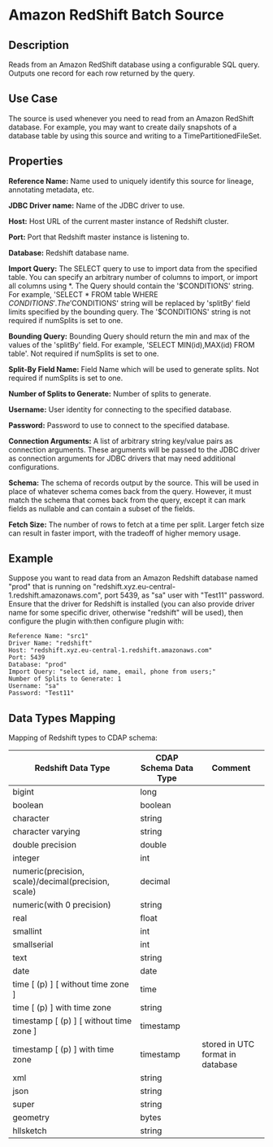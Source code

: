 # Amazon RedShift Batch Source


Description
-----------
Reads from an Amazon RedShift database using a configurable SQL query.
Outputs one record for each row returned by the query.


Use Case
--------
The source is used whenever you need to read from an Amazon RedShift database. For example, you may want
to create daily snapshots of a database table by using this source and writing to
a TimePartitionedFileSet.


Properties
----------
**Reference Name:** Name used to uniquely identify this source for lineage, annotating metadata, etc.

**JDBC Driver name:** Name of the JDBC driver to use.

**Host:** Host URL of the current master instance of Redshift cluster.

**Port:** Port that Redshift master instance is listening to.

**Database:** Redshift database name.

**Import Query:** The SELECT query to use to import data from the specified table.
You can specify an arbitrary number of columns to import, or import all columns using \*. The Query should
contain the '$CONDITIONS' string. For example, 'SELECT * FROM table WHERE $CONDITIONS'.
The '$CONDITIONS' string will be replaced by 'splitBy' field limits specified by the bounding query.
The '$CONDITIONS' string is not required if numSplits is set to one.

**Bounding Query:** Bounding Query should return the min and max of the values of the 'splitBy' field.
For example, 'SELECT MIN(id),MAX(id) FROM table'. Not required if numSplits is set to one.

**Split-By Field Name:** Field Name which will be used to generate splits. Not required if numSplits is set to one.

**Number of Splits to Generate:** Number of splits to generate.

**Username:** User identity for connecting to the specified database.

**Password:** Password to use to connect to the specified database.

**Connection Arguments:** A list of arbitrary string key/value pairs as connection arguments. These arguments
will be passed to the JDBC driver as connection arguments for JDBC drivers that may need additional configurations.

**Schema:** The schema of records output by the source. This will be used in place of whatever schema comes
back from the query. However, it must match the schema that comes back from the query,
except it can mark fields as nullable and can contain a subset of the fields.

**Fetch Size:** The number of rows to fetch at a time per split. Larger fetch size can result in faster import,
with the tradeoff of higher memory usage.

Example
------
Suppose you want to read data from an Amazon Redshift database named "prod" that is running on 
"redshift.xyz.eu-central-1.redshift.amazonaws.com", port 5439, as "sa" user with "Test11" password. 
Ensure that the driver for Redshift is installed (you can also provide driver name for some specific driver, 
otherwise "redshift" will be used), then configure the plugin with:then configure plugin with: 


```
Reference Name: "src1"
Driver Name: "redshift"
Host: "redshift.xyz.eu-central-1.redshift.amazonaws.com"
Port: 5439
Database: "prod"
Import Query: "select id, name, email, phone from users;"
Number of Splits to Generate: 1
Username: "sa"
Password: "Test11"
```  

Data Types Mapping
------------------

Mapping of Redshift types to CDAP schema:

| Redshift Data Type                                  | CDAP Schema Data Type | Comment                                |
|-----------------------------------------------------|-----------------------|----------------------------------------|
| bigint                                              | long                  |                                        |
| boolean                                             | boolean               |                                        |
| character                                           | string                |                                        |
| character varying                                   | string                |                                        |
| double precision                                    | double                |                                        |
| integer                                             | int                   |                                        |
| numeric(precision, scale)/decimal(precision, scale) | decimal               |                                        |
| numeric(with 0 precision)                           | string                |                                        |
| real                                                | float                 |                                        |
| smallint                                            | int                   |                                        |
| smallserial                                         | int                   |                                        |
| text                                                | string                |                                        |
| date                                                | date                  |                                        |
| time [ (p) ] [ without time zone ]                  | time                  |                                        |
| time [ (p) ] with time zone                         | string                |                                        |
| timestamp [ (p) ] [ without time zone ]             | timestamp             |                                        |
| timestamp [ (p) ] with time zone                    | timestamp             | stored in UTC format in database       |
| xml                                                 | string                |                                        |
| json                                                | string                |                                        |
| super                                               | string                |                                        |
| geometry                                            | bytes                 |                                        |
| hllsketch                                           | string                |                                        |
